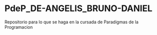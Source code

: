 # PdeP_DE-ANGELIS_BRUNO-DANIEL
Repositorio para lo que se haga en la cursada de Paradigmas de la Programacion
